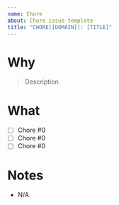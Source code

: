 ```yaml
---
name: Chore
about: Chore issue template
title: "CHORE([DOMAIN]): [TITLE]"
---
```


# Why

> Description

# What

- [ ] Chore #0
- [ ] Chore #0
- [ ] Chore #0

# Notes

- N/A
